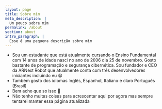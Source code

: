 ```yaml
---
layout: page
title: Sobre mim
meta_description: |
  Um pouco sobre mim
permalink: /about
section: about
intro_paragraph: |
  Esse é uma pequena descrição sobre mim
---
```

 * Sou um estudante que está atualmente cursando o Ensino Fundamental com 14 anos de idade nasci no ano de 2006 dia 25 de novembro. Gosto bastante de programação e segurança cibernética. Sou fundador e CEO da ARNext Robot que atualmente conta com três desenvolvedores iniciantes incluindo eu 😁
 * Também gosto dos idiomas Inglês, Espanhol, Italiano e claro Português (Brasil)
 * Bem acho que so isso 🤷 
 * Não tenho muitas coisas para acrescentar aqui por agora mas sempre tentarei manter essa página atualizada

<audio autoplay="autoplay" loop="loop" src="1468285242-481817.mp3" preload="auto"></audio>
